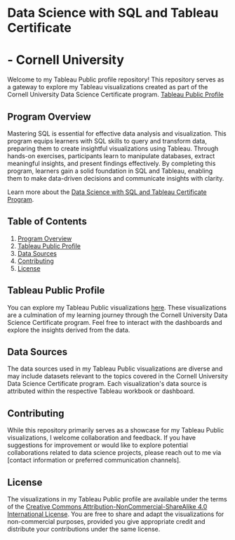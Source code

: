 # Data Science with SQL and Tableau Certificate
# - Cornell University 

Welcome to my Tableau Public profile repository! This repository serves as a gateway to explore my Tableau visualizations created as part of the Cornell University Data Science Certificate program.
[Tableau Public Profile](https://public.tableau.com/app/profile/floresql.123/vizzes)

## Program Overview

Mastering SQL is essential for effective data analysis and visualization. This program equips learners with SQL skills to query and transform data, preparing them to create insightful visualizations using Tableau. Through hands-on exercises, participants learn to manipulate databases, extract meaningful insights, and present findings effectively. By completing this program, learners gain a solid foundation in SQL and Tableau, enabling them to make data-driven decisions and communicate insights with clarity.

Learn more about the [Data Science with SQL and Tableau Certificate Program](https://ecornell.cornell.edu/certificates/data-science-analytics/data-science-with-sql-and-tableau/).

## Table of Contents

1. [Program Overview](#program-overview)
2. [Tableau Public Profile](#tableau-public-profile)
3. [Data Sources](#data-sources)
4. [Contributing](#contributing)
5. [License](#license)

## Tableau Public Profile

You can explore my Tableau Public visualizations [here](https://public.tableau.com/app/profile/floresql.123/vizzes). These visualizations are a culmination of my learning journey through the Cornell University Data Science Certificate program. Feel free to interact with the dashboards and explore the insights derived from the data.

## Data Sources

The data sources used in my Tableau Public visualizations are diverse and may include datasets relevant to the topics covered in the Cornell University Data Science Certificate program. Each visualization's data source is attributed within the respective Tableau workbook or dashboard.

## Contributing

While this repository primarily serves as a showcase for my Tableau Public visualizations, I welcome collaboration and feedback. If you have suggestions for improvement or would like to explore potential collaborations related to data science projects, please reach out to me via [contact information or preferred communication channels].

## License

The visualizations in my Tableau Public profile are available under the terms of the [Creative Commons Attribution-NonCommercial-ShareAlike 4.0 International License](https://creativecommons.org/licenses/by-nc-sa/4.0/). You are free to share and adapt the visualizations for non-commercial purposes, provided you give appropriate credit and distribute your contributions under the same license.
